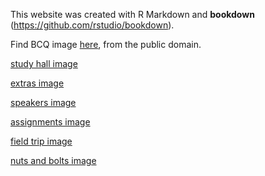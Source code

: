 
This website was created with R Markdown and **bookdown** (https://github.com/rstudio/bookdown).

Find BCQ image [here](https://www.rawpixel.com/image/431441/vintage-bird-painting#eyJkYXRhIjp7ImtleXMiOiJjb21tdW5pdHkiLCJwYWdlIjoxLCJzb3J0IjoiY3VyYXRlZCIsImZyZWVjYzAiOiIxIiwiY3VycmVudF91cmwiOiIvc2VhcmNoL2Jpb2xvZ3k/c29ydD1jdXJhdGVkJmZyZWVjYzA9MSZwYWdlPTEiLCJwYWdlc2l6ZSI6MTAwLCJzaW1pbGFyIjowLCJmZWVkIjpudWxsLCJwaW50ZXJlc3RfZmlsdGVyIjowLCJ0b3BpY19ncm91cCI6bnVsbCwic29ydGVkS2V5cyI6ImNvbW11bml0eSJ9LCJwb3MiOjB9), from the public domain.


[study hall image](https://www.rawpixel.com/image/2468855/free-illustration-image-eyes-hand-ear#eyJkYXRhIjp7ImtleXMiOiJzdHVkeSIsInBhZ2UiOjEsInNvcnQiOiJjdXJhdGVkIiwiZnJlZWNjMCI6IjEiLCJjdXJyZW50X3VybCI6Ii9zZWFyY2gvYmlvbG9neT9zb3J0PWN1cmF0ZWQmZnJlZWNjMD0xJnBhZ2U9MSIsInBhZ2VzaXplIjoxMDAsInNpbWlsYXIiOjAsImZlZWQiOm51bGwsInBpbnRlcmVzdF9maWx0ZXIiOjAsInRvcGljX2dyb3VwIjpudWxsLCJzb3J0ZWRLZXlzIjoic3R1ZHkifSwicG9zIjozfQ==)

[extras image](https://www.rawpixel.com/image/571652/eskimo-shoes-and-boots-collection#eyJkYXRhIjp7ImtleXMiOiJzaG9lcyIsInBhZ2UiOjEsInNvcnQiOiJjdXJhdGVkIiwiZnJlZWNjMCI6IjEiLCJjdXJyZW50X3VybCI6Ii9zZWFyY2gvYmlvbG9neT9zb3J0PWN1cmF0ZWQmZnJlZWNjMD0xJnBhZ2U9MSIsInBhZ2VzaXplIjoxMDAsInNpbWlsYXIiOjAsImZlZWQiOm51bGwsInBpbnRlcmVzdF9maWx0ZXIiOjAsInRvcGljX2dyb3VwIjpudWxsLCJzb3J0ZWRLZXlzIjoic2hvZSJ9LCJwb3MiOjl9)

[speakers image](https://www.rawpixel.com/image/431493/free-illustration-image-retro-psychology-sign-language#eyJkYXRhIjp7ImtleXMiOiJzcGVha2VyIiwicGFnZSI6MSwic29ydCI6ImN1cmF0ZWQiLCJmcmVlY2MwIjoiMSIsImN1cnJlbnRfdXJsIjoiL3NlYXJjaC9iaW9sb2d5P3NvcnQ9Y3VyYXRlZCZmcmVlY2MwPTEmcGFnZT0xIiwicGFnZXNpemUiOjEwMCwic2ltaWxhciI6MCwiZmVlZCI6bnVsbCwicGludGVyZXN0X2ZpbHRlciI6MCwidG9waWNfZ3JvdXAiOm51bGwsInNvcnRlZEtleXMiOiJzcGVha2VyIn0sInBvcyI6MX0=)

[assignments image](https://www.rawpixel.com/image/2742457/free-illustration-image-letter-writing-vintage#eyJkYXRhIjp7ImtleXMiOiJ3cml0aW5nIiwicGFnZSI6MSwic29ydCI6ImN1cmF0ZWQiLCJmcmVlY2MwIjoiMSIsImN1cnJlbnRfdXJsIjoiL3NlYXJjaC9iaW9sb2d5P3NvcnQ9Y3VyYXRlZCZmcmVlY2MwPTEmcGFnZT0xIiwicGFnZXNpemUiOjEwMCwic2ltaWxhciI6MCwiZmVlZCI6bnVsbCwicGludGVyZXN0X2ZpbHRlciI6MCwidG9waWNfZ3JvdXAiOm51bGwsInNvcnRlZEtleXMiOiJ3cml0aW5nIn0sInBvcyI6MH0=)

[field trip image](https://www.rawpixel.com/image/429728/clipper-ship-three-brothers#eyJkYXRhIjp7ImtleXMiOiJ0cmF2ZWwiLCJwYWdlIjoxLCJzb3J0IjoiY3VyYXRlZCIsImZyZWVjYzAiOiIxIiwiY3VycmVudF91cmwiOiIvc2VhcmNoL2Jpb2xvZ3k/c29ydD1jdXJhdGVkJmZyZWVjYzA9MSZwYWdlPTEiLCJwYWdlc2l6ZSI6MTAwLCJzaW1pbGFyIjowLCJmZWVkIjpudWxsLCJwaW50ZXJlc3RfZmlsdGVyIjowLCJ0b3BpY19ncm91cCI6bnVsbCwic29ydGVkS2V5cyI6InRyYXZlbCJ9LCJwb3MiOjEyfQ==)

[nuts and bolts image](https://www.rawpixel.com/image/51001/free-illustration-image-tools-gardening-shovel#eyJkYXRhIjp7ImtleXMiOiJ0b29scyIsInBhZ2UiOjEsInNvcnQiOiJjdXJhdGVkIiwiZnJlZWNjMCI6IjEiLCJjdXJyZW50X3VybCI6Ii9zZWFyY2gvYmlvbG9neT9zb3J0PWN1cmF0ZWQmZnJlZWNjMD0xJnBhZ2U9MSIsInBhZ2VzaXplIjoxMDAsInNpbWlsYXIiOjAsImZlZWQiOm51bGwsInBpbnRlcmVzdF9maWx0ZXIiOjAsInRvcGljX2dyb3VwIjpudWxsLCJzb3J0ZWRLZXlzIjoidG9vbCJ9LCJwb3MiOjB9)